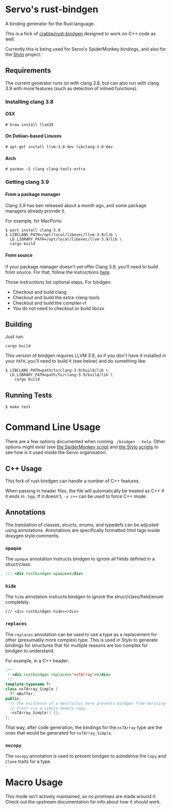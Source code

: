# Servo's rust-bindgen

A binding generator for the Rust language.

This is a fork of [crabtw/rust-bindgen](https://github.com/crabtw/rust-bindgen)
designed to work on C++ code as well.

Currently this is being used for Servo's SpiderMonkey bindings, and also for
the [Stylo](https://public.etherpad-mozilla.org/p/stylo) project.

## Requirements

The current generator runs on with clang 3.8, but can also run with clang 3.9
with more features (such as detection of inlined functions).

### Installing clang 3.8

#### OSX

```
# brew install llvm38
```

#### On Debian-based Linuxes

```
# apt-get install llvm-3.8-dev libclang-3.8-dev
```

#### Arch

```
# pacman -S clang clang-tools-extra
```

### Getting clang 3.9

#### From a package manager

Clang 3.9 has ben released about a month ago, and some package managers already
provide it.

For example, for MacPorts:

```
$ port install clang-3.9
$ LIBCLANG_PATH=/opt/local/libexec/llvm-3.9/lib \
  LD_LIBRARY_PATH=/opt/local/libexec/llvm-3.9/lib \
  cargo build
```

#### From source

If your package manager doesn't yet offer Clang 3.9, you'll need to build from
source. For that, follow the instructions
[here](http://clang.llvm.org/get_started.html).

Those instructions list optional steps. For bindgen:

* Checkout and build clang
* Checkout and build the extra-clang-tools
* Checkout and build the compiler-rt
* You do not need to checkout or build libcxx

## Building

Just run:

```
cargo build
```

This version of bindgen requires LLVM 3.9, so if you don't have it installed in
your `PATH`, you'll need to build it (see below) and do something like:

```
$ LIBCLANG_PATH=path/to/clang-3.9/build/lib \
  LD_LIBRARY_PATH=path/to/clang-3.9/build/lib \
    cargo build
```

## Running Tests

```
$ make test
```

# Command Line Usage

There are a few options documented when running `./bindgen --help`. Other
options might exist (see [the SpiderMonkey script][sm-script] and [the Stylo
scripts][stylo-scripts] to see how is it used inside the Servo organisation.

## C++ Usage

This fork of rust-bindgen can handle a number of C++ features.

When passing in header files, the file will automatically be treated as C++ if
it ends in ``.hpp``. If it doesn't, ``-x c++`` can be used to force C++ mode.

## Annotations

The translation of classes, structs, enums, and typedefs can be adjusted using
annotations. Annotations are specifically formatted html tags inside doxygen
style comments.

### `opaque`

The `opaque` annotation instructs bindgen to ignore all fields defined in
a struct/class.

```cpp
/// <div rustbindgen opaque></div>
```

### `hide`

The `hide` annotation instructs bindgen to ignore the struct/class/field/enum
completely.

```
/// <div rustbindgen hide></div>
```

### `replaces`

The `replaces` annotation can be used to use a type as a replacement for other
(presumably more complex) type. This is used in Stylo to generate bindings for
structures that for multiple reasons are too complex for bindgen to understand.

For example, in a C++ header:

```cpp
/**
 * <div rustbindgen replaces="nsTArray"></div>
 */
template<typename T>
class nsTArray_Simple {
  T* mBuffer;
public:
  // The existence of a destructor here prevents bindgen from deriving the Clone
  // trait via a simple memory copy.
  ~nsTArray_Simple() {};
};
```

That way, after code generation, the bindings for the `nsTArray` type are
the ones that would be generated for `nsTArray_Simple`.

### `nocopy`

The `nocopy` annotation is used to prevent bindgen to autoderive the `Copy`
and `Clone` traits for a type.

# Macro Usage

This mode isn't actively maintained, so no promises are made around it. Check
out the upstream documentation for info about how it *should* work.

[sm-script]: https://github.com/servo/rust-mozjs/blob/master/etc/bindings.sh
[stylo-scripts]: https://github.com/servo/servo/tree/master/ports/geckolib/gecko_bindings/tools
